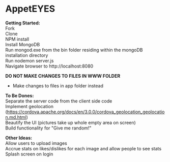 AppetEYES
=========

**Getting Started:**  
Fork  
Clone  
NPM install  
Install MongoDB  
Run mongod.exe from the bin folder residing within the mongoDB installation directory  
Run nodemon server.js  
Navigate browser to http://localhost:8080  

**DO NOT MAKE CHANGES TO FILES IN WWW FOLDER**  
  - Make changes to files in app folder instead
  
**To Be Dones:**  
Separate the server code from the client side code  
Implement geolocation (https://cordova.apache.org/docs/en/3.0.0/cordova_geolocation_geolocation.md.html)  
Beautify the UI (pictures take up whole empty area on screen)  
Build functionality for "Give me random!"  

**Other Ideas:**  
Allow users to upload images  
Accrue stats on likes/dislikes for each image and allow people to see stats  
Splash screen on login  

